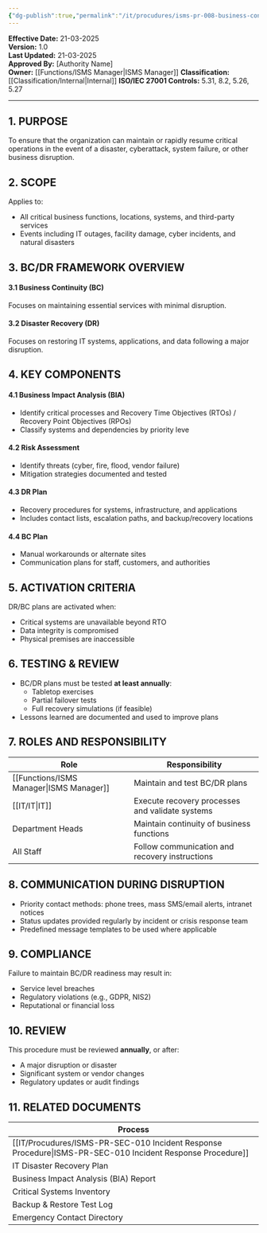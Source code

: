 ```yaml
---
{"dg-publish":true,"permalink":"/it/procudures/isms-pr-008-business-continuity-and-disaster-recovery-bc-dr-procedure/","tags":["procedure","disaster"],"noteIcon":"default"}
---
```


**Effective Date:** 21-03-2025  
**Version:** 1.0  
**Last Updated:** 21-03-2025  
**Approved By:** [Authority Name]  
**Owner:** [[Functions/ISMS Manager\|ISMS Manager]]
**Classification:** [[Classification/Internal\|Internal]]
**ISO/IEC 27001 Controls:** 5.31, 8.2, 5.26, 5.27

---
## **1. PURPOSE**  
To ensure that the organization can maintain or rapidly resume critical operations in the event of a disaster, cyberattack, system failure, or other business disruption.
## **2. SCOPE**
Applies to:
- All critical business functions, locations, systems, and third-party services
- Events including IT outages, facility damage, cyber incidents, and natural disasters
## **3. BC/DR FRAMEWORK OVERVIEW**
#### 3.1 Business Continuity (BC)
Focuses on maintaining essential services with minimal disruption.
#### 3.2 Disaster Recovery (DR)
Focuses on restoring IT systems, applications, and data following a major disruption.
 
## **4. KEY COMPONENTS**
#### 4.1 Business Impact Analysis (BIA)
- Identify critical processes and Recovery Time Objectives (RTOs) / Recovery Point Objectives (RPOs)
- Classify systems and dependencies by priority leve
#### 4.2 Risk Assessment
- Identify threats (cyber, fire, flood, vendor failure)
- Mitigation strategies documented and tested
#### 4.3 DR Plan
- Recovery procedures for systems, infrastructure, and applications
- Includes contact lists, escalation paths, and backup/recovery locations
#### 4.4 BC Plan
- Manual workarounds or alternate sites
- Communication plans for staff, customers, and authorities

## **5. ACTIVATION CRITERIA**  
DR/BC plans are activated when:
- Critical systems are unavailable beyond RTO
- Data integrity is compromised
- Physical premises are inaccessible
## **6. TESTING & REVIEW**  
- BC/DR plans must be tested **at least annually**:
    - Tabletop exercises
    - Partial failover tests
    - Full recovery simulations (if feasible)
- Lessons learned are documented and used to improve plans
## **7. ROLES AND RESPONSIBILITY**  

| Role             | Responsibility                                  |
| ---------------- | ----------------------------------------------- |
| [[Functions/ISMS Manager\|ISMS Manager]] | Maintain and test BC/DR plans                   |
| [[IT/IT\|IT]]           | Execute recovery processes and validate systems |
| Department Heads | Maintain continuity of business functions       |
| All Staff        | Follow communication and recovery instructions  |
## **8. COMMUNICATION DURING DISRUPTION**
- Priority contact methods: phone trees, mass SMS/email alerts, intranet notices
- Status updates provided regularly by incident or crisis response team
- Predefined message templates to be used where applicable
## **9. COMPLIANCE**
Failure to maintain BC/DR readiness may result in:
- Service level breaches
- Regulatory violations (e.g., GDPR, NIS2)
- Reputational or financial loss
## **10. REVIEW**
This procedure must be reviewed **annually**, or after:
- A major disruption or disaster
- Significant system or vendor changes
- Regulatory updates or audit findings
## **11. RELATED DOCUMENTS**

| Process                                         |
| ----------------------------------------------- |
| [[IT/Procudures/ISMS-PR-SEC-010 Incident Response Procedure\|ISMS-PR-SEC-010 Incident Response Procedure]] |
| IT Disaster Recovery Plan                       |
| Business Impact Analysis (BIA) Report           |
| Critical Systems Inventory                      |
| Backup & Restore Test Log                       |
| Emergency Contact Directory                     |








